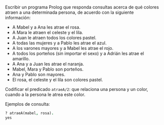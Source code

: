 Escribir un programa Prolog que responda consultas acerca de qué colores atraen a una determinada persona, de acuerdo con la siguiente información:

* A Mabel y a Ana les atrae el rosa.
* A Mara le atraen el celeste y el lila.
* A Juan le atraen todos los colores pastel.
* A todas las mujeres y a Pablo les atrae el azul.
* A los varones mayores y a Mabel les atrae el rojo.
* A todos los porteños (sin importar el sexo) y a Adrián les atrae el amarillo.
* A Ana y a Juan les atrae el naranja.
* Mabel, Mara y Pablo son porteños.
* Ana y Pablo son mayores.
* El rosa, el celeste y el lila son colores pastel.

Codificar el predicado `atraeA/2`: que relaciona una persona y un color, cuando a la persona le atrea este color.

Ejemplos de consulta:

```prolog
? atraeA(mabel, rosa).
yes
```

